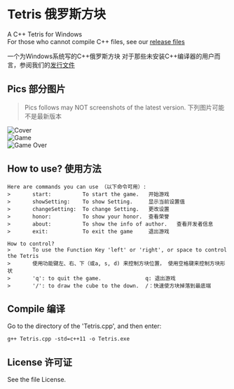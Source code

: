 # Tetris 俄罗斯方块
A C++ Tetris for Windows  
For those who cannot compile C++ files, see our [release files](https://github.com/Czile-create/Tetris/releases)

一个为Windows系统写的C++俄罗斯方块
对于那些未安装C++编译器的用户而言，参阅我们的[发行文件](https://github.com/Czile-create/Tetris/releases)

## Pics 部分图片

> Pics follows may NOT screenshots of the latest version.
> 下列图片可能不是最新版本

![Cover](https://github.com/Czile-create/Tetris/tree/master/TetrisPics/1.png)  
![Game](https://github.com/Czile-create/Tetris/tree/master/TetrisPics/2.png)  
![Game Over](https://github.com/Czile-create/Tetris/tree/master/TetrisPics/3.png)  

## How to use? 使用方法
```
Here are commands you can use （以下命令可用）:
>       start:          To start the game.   开始游戏
>       showSetting:    To show Setting.     显示当前设置值  
>       changeSetting:  To change Setting.   更改设置
>       honor:          To show your honor.  查看荣誉
>       about:          To show the info of author.   查看开发者信息
>       exit:           To exit the game     退出游戏

How to control?
>       To use the Function Key 'left' or 'right', or space to control the Tetris
>       使用功能键左、右、下（或a, s, d) 来控制方块位置， 使用空格键来控制方块形状
>       'q': to quit the game.              q: 退出游戏
>       '/': to draw the cube to the down.  /：快速使方块掉落到最底端
```
## Compile 编译

Go to the directory of the 'Tetris.cpp', and then enter: 
```
g++ Tetris.cpp -std=c++11 -o Tetris.exe
```

## License 许可证
See the file License.
